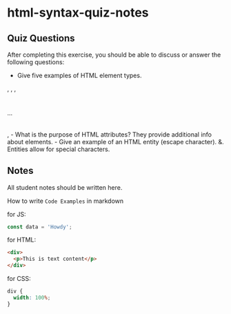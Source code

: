 # html-syntax-quiz-notes

## Quiz Questions

After completing this exercise, you should be able to discuss or answer the following questions:

- Give five examples of HTML element types.
<head></head>, <title></title>, <body></body>, <h1></h1>...<h6></h6>, <strong></strong>
- What is the purpose of HTML attributes?
  They provide additional info about elements.
- Give an example of an HTML entity (escape character).
  &amp;. Entities allow for special characters.

## Notes

All student notes should be written here.

How to write `Code Examples` in markdown

for JS:

```javascript
const data = 'Howdy';
```

for HTML:

```html
<div>
  <p>This is text content</p>
</div>
```

for CSS:

```css
div {
  width: 100%;
}
```
